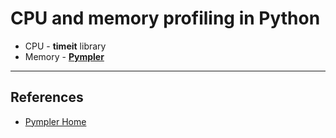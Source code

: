 # CPU and memory profiling in Python

* CPU - **timeit** library
* Memory - [**Pympler**](https://github.com/pympler/pympler)


---

## References

* [Pympler Home](https://pythonhosted.org/Pympler/)

